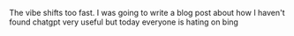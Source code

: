 The vibe shifts too fast. I was going to write a blog post about how I haven't found chatgpt very useful but today everyone is hating on bing

